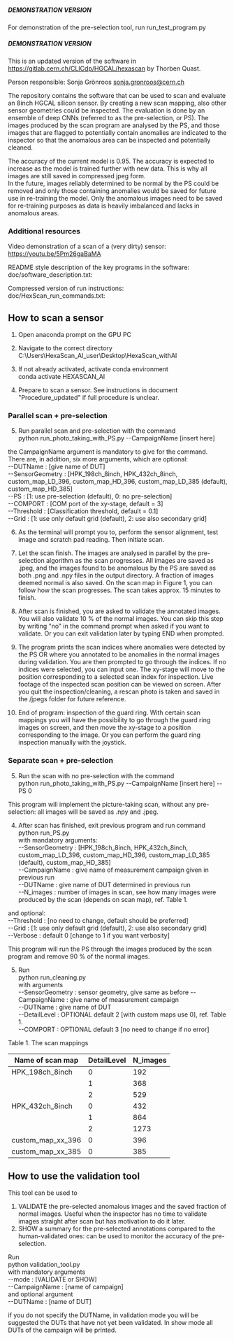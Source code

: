 
##### DEMONSTRATION VERSION #####
For demonstration of the pre-selection tool, run run_test_program.py
##### DEMONSTRATION VERSION #####

This is an updated version of the software in https://gitlab.cern.ch/CLICdp/HGCAL/hexascan by Thorben Quast.

Person responsible: Sonja Grönroos sonja.gronroos@cern.ch

The repository contains the software that can be used to scan and evaluate an 8inch HGCAL silicon sensor.
By creating a new scan mapping, also other sensor geometries could be inspected.
The evaluation is done by an ensemble of deep CNNs (referred to as the pre-selection, or PS). 
The images produced by the scan program are analysed by the PS, and those images that are flagged to potentially 
contain anomalies are indicated to the inspector so that the anomalous area can be inspected and potentially cleaned. 

The accuracy of the current model is 0.95. The accuracy is expected to increase as the model is trained further with new data. 
This is why all images are still saved in compressed jpeg form.  
In the future, images reliably determined to be normal by the PS could be removed and only those containing anomalies would 
be saved for future use in re-training the model. 
Only the anomalous images need to be saved for re-training purposes as data is heavily imbalanced and lacks in anomalous areas.

### Additional resources
Video demonstration of a scan of a (very dirty) sensor:  
https://youtu.be/5Pm26gaBaMA

README style description of the key programs in the software:  
doc/software_description.txt:

Compressed version of run instructions:  
doc/HexScan_run_commands.txt:  


## How to scan a sensor

1. Open anaconda prompt on the GPU PC


2. Navigate to the correct directory  
C:\Users\HexaScan_AI_user\Desktop\HexaScan_withAI


3. If not already activated, activate conda environment  
conda activate HEXASCAN_AI


4. Prepare to scan a sensor. See instructions in document "Procedure_updated" if full procedure is unclear.

### Parallel scan + pre-selection

5. Run parallel scan and pre-selection with the command  
python run_photo_taking_with_PS.py --CampaignName [insert here]

the CampaignName argument is mandatory to give for the command.   
There are, in addition, six more arguments, which are optional:  
--DUTName : [give name of DUT]  
--SensorGeometry : [HPK_198ch_8inch, HPK_432ch_8inch, custom_map_LD_396, custom_map_HD_396, custom_map_LD_385 (default), custom_map_HD_385]  
--PS : [1: use pre-selection (default), 0: no pre-selection]  
--COMPORT : [COM port of the xy-stage, default = 3]  
--Threshold : [Classification threshold, default = 0.1]  
--Grid : [1: use only default grid (default), 2: use also secondary grid]   

6. As the terminal will prompt you to, perform the sensor alignment, test image and scratch pad reading. Then initiate scan.


7. Let the scan finish. The images are analysed in parallel by the pre-selection algorithm as the scan progresses.
All images are saved as .jpeg, and the images found to be anomalous by the PS are saved as both .png and .npy files in the output directory.
A fraction of images deemed normal is also saved.
On the scan map in Figure 1, you can follow how the scan progresses.
The scan takes approx. 15 minutes to finish.


8. After scan is finished, you are asked to validate the annotated images. 
You will also validate 10 % of the normal images.
You can skip this step by writing "no" in the command prompt when asked if you want to validate.
Or you can exit validation later by typing END when prompted.


9. The program prints the scan indices where anomalies were detected by the PS OR where you annotated to be anomalies in the normal images during validation.
You are then prompted to go through the indices.
If no indices were selected, you can input one.
The xy-stage will move to the position corresponding to a selected scan index for inspection. 
Live footage of the inspected scan position can be viewed on screen. 
After you quit the inspection/cleaning, a rescan photo is taken and saved in the /jpegs folder for future reference.


10.  End of program: inspection of the guard ring.
With certain scan mappings you will have the possibility to go through the guard ring images on screen, and then move the xy-stage to a position corresponding to the image.
Or you can perform the guard ring inspection manually with the joystick.

### Separate scan + pre-selection

5. Run the scan with no pre-selection with the command  
python run_photo_taking_with_PS.py --CampaignName [insert here] --PS 0  

This program will implement the picture-taking scan, without any pre-selection: all images will be saved as .npy and .jpeg.


4. After scan has finished, exit previous program and run command   
python run_PS.py  
with mandatory arguments:  
--SensorGeometry : [HPK_198ch_8inch, HPK_432ch_8inch, custom_map_LD_396, custom_map_HD_396, custom_map_LD_385 (default), custom_map_HD_385]  
--CampaignName : give name of measurement campaign given in previous run  
--DUTName : give name of DUT determined in previous run  
--N_images : number of images in scan, see how many images were produced by the scan (depends on scan map), ref. Table 1.  

and optional:  
--Threshold : [no need to change, default should be preferred]    
--Grid : [1: use only default grid (default), 2: use also secondary grid]  
--Verbose :  default 0 [change to 1 if you want verbosity]    

This program will run the PS through the images produced by the scan program and remove 90 % of the normal images.

5. Run  
python run_cleaning.py  
with arguments  
--SensorGeometry : sensor geometry, give same as before
--CampaignName : give name of measurement campaign  
--DUTName : give name of DUT  
--DetailLevel : OPTIONAL default 2 [with custom maps use 0], ref. Table 1.  
--COMPORT : OPTIONAL default 3 [no need to change if no error]


Table 1. The scan mappings

| Name of scan map  | DetailLevel | N_images |
|-------------------|-------------|----------|
| HPK_198ch_8inch   | 0           | 192      |
|                   | 1           | 368      |
|                   | 2           | 529      |
| HPK_432ch_8inch   | 0           | 432      |
|                   | 1           | 864      |
|                   | 2           | 1273     |
| custom_map_xx_396 | 0           | 396      |
| custom_map_xx_385 | 0           | 385      |


## How to use the validation tool

This tool can be used to
1. VALIDATE the pre-selected anomalous images and the saved fraction of normal images.
Useful when the inspector has no time to validate images straight after scan but has motivation to do it later.
2. SHOW a summary for the pre-selected annotations compared to the human-validated ones: can be used to monitor the accuracy of the pre-selection.


Run  
python validation_tool.py  
with mandatory arguments  
--mode : [VALIDATE or SHOW]  
--CampaignName : [name of campaign]  
and optional argument  
--DUTName : [name of DUT]

if you do not specify the DUTName, in validation mode you will be suggested the DUTs that have not yet been validated.
In show mode all DUTs of the campaign will be printed.
